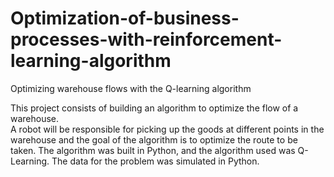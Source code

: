 # Optimization-of-business-processes-with-reinforcement-learning-algorithm
Optimizing warehouse flows with the Q-learning algorithm

This project consists of building an algorithm to optimize the flow of a warehouse.  
A robot will be responsible for picking up the goods at different points in the warehouse and the goal of the algorithm is to optimize the route to be taken. 
The algorithm was built in Python, and the algorithm used was Q-Learning. 
The data for the problem was simulated in Python.
